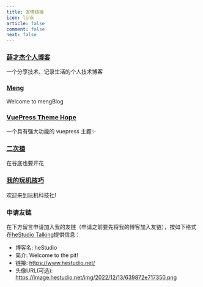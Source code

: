 ```yaml
---
title: 友情链接
icon: link
article: false
comment: false
next: false
---
```


### [薛才杰个人博客](https://www.xuecaijie.com/)
一个分享技术、记录生活的个人技术博客

### [Meng](https://www.meng.me/)
Welcome to mengBlog

### [VuePress Theme Hope](https://theme-hope.vuejs.press/zh/)
一个具有强大功能的 vuepress 主题✨

### [二次猿](https://www.erciape.com/)
在谷底也要开花

### [我的玩机技巧](https://wjkjy.cn/)
欢迎来到玩机科技社!

### 申请友链
在下方留言申请加入我的友链（申请之前要先将我的博客加入友链），按如下格式在[heStudio Talking](/talking/)提供信息：
- 博客名: heStudio
- 简介: Welcome to the pit!
- 链接: https://www.hestudio.net/
- 头像URL(可选): https://image.hestudio.net/img/2022/12/13/639872e717350.png


<Share colorful />
